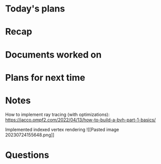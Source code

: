 # Today's plans
# Recap
# Documents worked on
# Plans for next time
# Notes
How to implement ray tracing (with optimizations): https://jacco.ompf2.com/2022/04/13/how-to-build-a-bvh-part-1-basics/

Implemented indexed vertex rendering
![[Pasted image 20230724155648.png]]


# Questions
